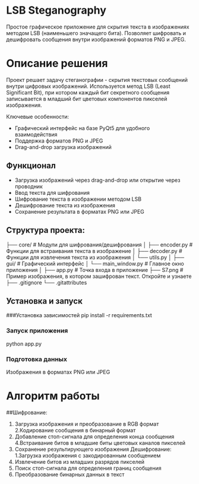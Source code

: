 # LSB Steganography
Простое графическое приложение для скрытия текста в изображениях методом LSB (наименьшего значащего бита).
Позволяет шифровать и дешифровать сообщения внутри изображений форматов PNG и JPEG.

# Описание решения
Проект решает задачу стеганографии - скрытия текстовых сообщений внутри цифровых изображений. Используется метод LSB (Least Significant Bit), при котором каждый бит секретного сообщения записывается в младший бит цветовых компонентов пикселей изображения.

Ключевые особенности:
- Графический интерфейс на базе PyQt5 для удобного взаимодействия
- Поддержка форматов PNG и JPEG
- Drag-and-drop загрузка изображений

## Функционал
- Загрузка изображений через drag-and-drop или открытие через проводник
- Ввод текста для шифрования
- Шифрование текста в изображении методом LSB
- Дешифрование текста из изображения
- Сохранение результата в форматах PNG или JPEG

## Структура проекта:
├── core/                  # Модули для шифрования/дешифрования
│   ├── encoder.py         # Функции для встраивания текста в изображение
│   ├── decoder.py         # Функции для извлечения текста из изображения
│   └── utils.py
│
├── gui/                   # Графический интерфейс
│   └── main_window.py     # Главное окно приложения
│
├── app.py                 # Точка входа в приложение
├── S7.png                 # Пример изображения, в котором зашифрован текст. Откройте и узнаете
├── .gitignore
└── .gitattributes

## Установка и запуск
###Установка зависимостей
pip install -r requirements.txt

### Запуск приложения 
python app.py

### Подготовка данных
Изображения в форматах PNG или JPEG

# Алгоритм работы
##Шифрование:
1. Загрузка изображения и преобразование в RGB формат
2.Кодирование сообщения в бинарный формат
3. Добавление стоп-сигнала для определения конца сообщения
4.Встраивание битов в младшие биты цветовых каналов пикселей
5. Сохранение результирующего изображения
Дешифрование:
1.Загрузка изображения с закодированным сообщением
2. Извлечение битов из младших разрядов пикселей
3. Поиск стоп-сигнала для определения границ сообщения
4. Преобразование бинарных данных в текст
